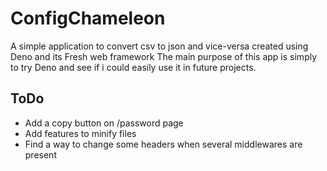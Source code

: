 # ConfigChameleon

A simple application to convert csv to json and vice-versa created using Deno
and its Fresh web framework The main purpose of this app is simply to try Deno
and see if i could easily use it in future projects.

## ToDo

- Add a copy button on /password page
- Add features to minify files
- Find a way to change some headers when several middlewares are present
